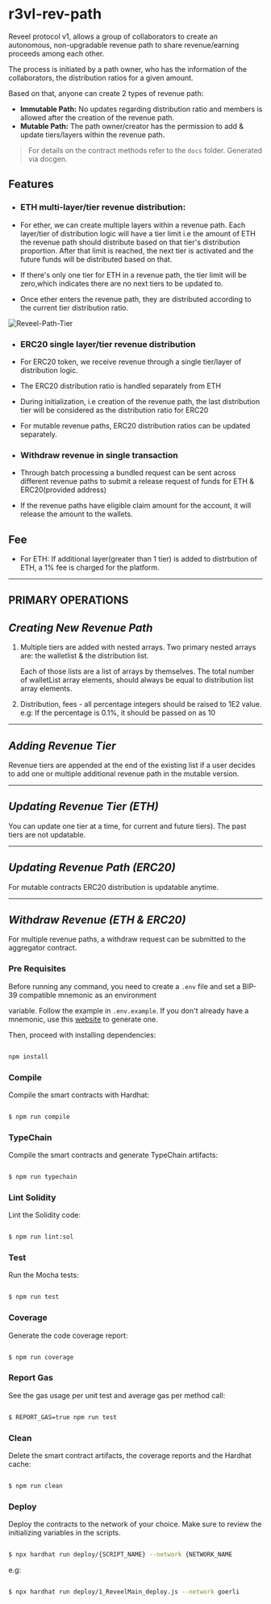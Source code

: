 # r3vl-rev-path

  

Reveel protocol v1, allows a group of collaborators to create an autonomous, non-upgradable revenue path to share revenue/earning proceeds among each other. 

The process is initiated by a path owner, who has the information of the collaborators, the distribution ratios for a given amount.

Based on that, anyone can create 2 types of revenue path:

 - **Immutable Path:** No updates regarding distribution ratio and members is allowed after the creation of the revenue path.
 - **Mutable Path:** The path owner/creator has the permission to add & update tiers/layers within the revenue path.

> For details on the contract methods refer to the `docs` folder. Generated via docgen.

## Features

  

-  ### ETH multi-layer/tier revenue distribution:

- For ether, we can create multiple layers within a revenue path. Each layer/tier of distribution logic will have a tier limit i.e the amount of ETH the revenue path should distribute based on that tier's distribution proportion. After that limit is reached, the next tier is activated and the future funds will be distributed based on that.

- If there's only one tier for ETH in a revenue path, the tier limit will be zero,which indicates there are no next tiers to be updated to.

- Once ether enters the revenue path, they are distributed according to the current tier distribution ratio.

![Reveel-Path-Tier](https://user-images.githubusercontent.com/18365101/184365662-5b1e2590-91c1-4f57-baa7-5121f6574084.png)
-  ### ERC20 single layer/tier revenue distribution

- For ERC20 token, we receive revenue through a single tier/layer of distribution logic.

- The ERC20 distribution ratio is handled separately from ETH

- During initialization, i.e creation of the revenue path, the last distribution tier will be considered as the distribution ratio for ERC20

- For mutable revenue paths, ERC20 distribution ratios can be updated separately.

-  ### Withdraw revenue in single transaction

- Through batch processing a bundled request can be sent across different revenue paths to submit a release request of funds for ETH & ERC20(provided address)

- If the revenue paths have eligible claim amount for the account, it will release the amount to the wallets.

## Fee

  

- For ETH: If additional layer(greater than 1 tier) is added to distrbution of ETH, a 1% fee is charged for the platform.

  

---
PRIMARY OPERATIONS
-----------------

*Creating New Revenue Path*
---------------------------
1. Multiple tiers are added with nested arrays. Two primary nested arrays are: the walletlist & the distribution list.
    
    Each of those lists are a list of arrays by themselves. The total number of walletList array elements, should always be equal to
    distribution list array elements.

2. Distribution, fees - all percentage integers should be raised to 1E2 value. 
e.g: If the percentage is 0.1%, it should be passed on as 10

    
-------------------------------------
*Adding Revenue Tier*
---------------------------
Revenue tiers are appended at the end of the existing list if a user decides to add one or multiple additional revenue path in the mutable 
version.
 

-------------------------------------
*Updating Revenue Tier (ETH)*
---------------------------

You can update one tier at a time, for current and future tiers). The past tiers are not updatable.

-------------------------------------
*Updating Revenue Path (ERC20)*
---------------------------

For mutable contracts ERC20 distribution is updatable anytime.




-------------------------------------
*Withdraw Revenue (ETH & ERC20)*
---------------------------

For multiple revenue paths, a withdraw request can be submitted to the aggregator contract.

  

### Pre Requisites

  

Before running any command, you need to create a `.env` file and set a BIP-39 compatible mnemonic as an environment

variable. Follow the example in `.env.example`. If you don't already have a mnemonic, use this [website](https://iancoleman.io/bip39/) to generate one.

  

Then, proceed with installing dependencies:

  

```sh

npm install

```

  

### Compile

  

Compile the smart contracts with Hardhat:

  

```sh

$ npm run compile

```

  

### TypeChain

  

Compile the smart contracts and generate TypeChain artifacts:

  

```sh

$ npm run typechain

```

  

### Lint Solidity

  

Lint the Solidity code:

  

```sh

$ npm run lint:sol

```

  

### Test

  

Run the Mocha tests:

  

```sh

$ npm run test

```

  

### Coverage

  

Generate the code coverage report:

  

```sh

$ npm run coverage

```

  

### Report Gas

  

See the gas usage per unit test and average gas per method call:

  

```sh

$ REPORT_GAS=true npm run test

```

  

### Clean

  

Delete the smart contract artifacts, the coverage reports and the Hardhat cache:

  

```sh

$ npm run clean

```

  

### Deploy

  

Deploy the contracts to the network of your choice. Make sure to review the initializing variables in the scripts.

  

```sh

$ npx hardhat run deploy/{SCRIPT_NAME} --network {NETWORK_NAME

```

e.g:

```sh

$ npx hardhat run deploy/1_ReveelMain_deploy.js --network goerli

```
